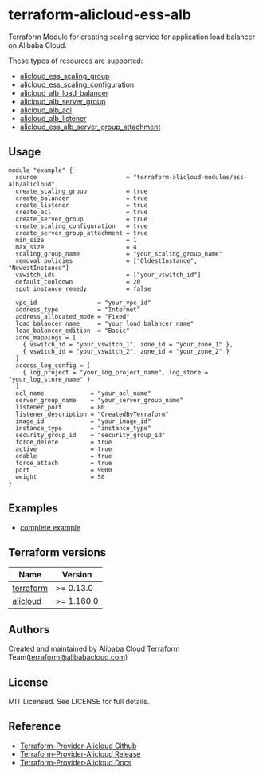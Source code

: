 # terraform-alicloud-ess-alb
Terraform Module for creating scaling service for application load balancer on Alibaba Cloud.

These types of resources are supported:

* [alicloud_ess_scaling_group](https://registry.terraform.io/providers/aliyun/alicloud/latest/docs/resources/ess_scaling_group)
* [alicloud_ess_scaling_configuration](https://registry.terraform.io/providers/aliyun/alicloud/latest/docs/resources/ess_scaling_configuration)
* [alicloud_alb_load_balancer](https://registry.terraform.io/providers/aliyun/alicloud/latest/docs/resources/alb_load_balancer)
* [alicloud_alb_server_group](https://registry.terraform.io/providers/aliyun/alicloud/latest/docs/resources/alb_server_group)
* [alicloud_alb_acl](https://registry.terraform.io/providers/aliyun/alicloud/latest/docs/resources/alb_acl)
* [alicloud_alb_listener](https://registry.terraform.io/providers/aliyun/alicloud/latest/docs/resources/alb_listener)
* [alicloud_ess_alb_server_group_attachment](https://registry.terraform.io/providers/aliyun/alicloud/latest/docs/resources/ess_alb_server_group_attachment)


## Usage

```hcl
module "example" {
  source                         = "terraform-alicloud-modules/ess-alb/alicloud"
  create_scaling_group           = true
  create_balancer                = true
  create_listener                = true
  create_acl                     = true
  create_server_group            = true
  create_scaling_configuration   = true
  create_server_group_attachment = true
  min_size                       = 1
  max_size                       = 4
  scaling_group_name             = "your_scaling_group_name"
  removal_policies               = ["OldestInstance", "NewestInstance"]
  vswitch_ids                    = ["your_vswitch_id"]
  default_cooldown               = 20
  spot_instance_remedy           = false

  vpc_id                 = "your_vpc_id"
  address_type           = "Internet"
  address_allocated_mode = "Fixed"
  load_balancer_name     = "your_load_balancer_name"
  load_balancer_edition  = "Basic"
  zone_mappings = [
    { vswitch_id = "your_vswitch_1", zone_id = "your_zone_1" },
    { vswitch_id = "your_vswitch_2", zone_id = "your_zone_2" }
  ]
  access_log_config = [
    { log_project = "your_log_project_name", log_store = "your_log_store_name" }
  ]
  acl_name             = "your_acl_name"
  server_group_name    = "your_server_group_name"
  listener_port        = 80
  listener_description = "CreatedByTerraform"
  image_id             = "your_image_id"
  instance_type        = "instance_type"
  security_group_id    = "security_group_id"
  force_delete         = true
  active               = true
  enable               = true
  force_attach         = true
  port                 = 9000
  weight               = 50
}
```

## Examples

* [complete example](https://github.com/terraform-alicloud-modules/terraform-alicloud-ess-alb/tree/main/examples/complete)

## Terraform versions

| Name | Version |
|------|---------|
| <a name="requirement_terraform"></a> [terraform](#requirement\_terraform) | >= 0.13.0 |
| <a name="requirement_alicloud"></a> [alicloud](#requirement\_alicloud) | >= 1.160.0 |

Authors
-------
Created and maintained by Alibaba Cloud Terraform Team(terraform@alibabacloud.com)

License
----
MIT Licensed. See LICENSE for full details.

Reference
---------
* [Terraform-Provider-Alicloud Github](https://github.com/terraform-providers/terraform-provider-alicloud)
* [Terraform-Provider-Alicloud Release](https://releases.hashicorp.com/terraform-provider-alicloud/)
* [Terraform-Provider-Alicloud Docs](https://www.terraform.io/docs/providers/alicloud/index.html)